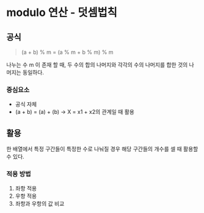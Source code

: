 # modulo 연산 - 덧셈법칙

## 공식
> (a + b) % m = (a % m + b % m) % m

나누는 수 m 이 존재 할 때, 두 수의 합의 나머지와 각각의 수의 나머지를 합한 것의 나머지는 동일하다.

### 중심요소
- 공식 자체
- (a + b) = (a) + (b) -> X = x1 + x2의 관계일 때 활용 


## 활용
한 배열에서 특정 구간들이 특정한 수로 나눠질 경우 해당 구간들의 개수를 셀 때 활용할 수 있다.

### 적용 방법
1. 좌항 적용
2. 우항 적용
3. 좌항과 우항의 값 비교



